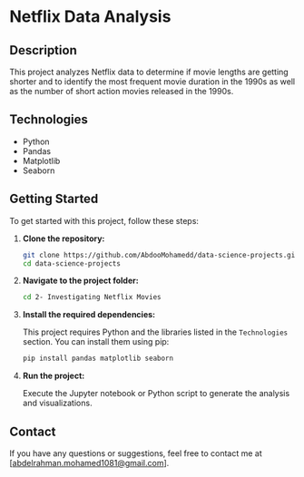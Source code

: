 # Netflix Data Analysis

## Description

This project analyzes Netflix data to determine if movie lengths are getting shorter and to identify the most frequent movie duration in the 1990s as well as the number of short action movies released in the 1990s.

## Technologies

- Python
- Pandas
- Matplotlib
- Seaborn

## Getting Started

To get started with this project, follow these steps:

1. **Clone the repository:**

   ```bash
   git clone https://github.com/AbdooMohamedd/data-science-projects.git
   cd data-science-projects
   ```

2. **Navigate to the project folder:**

   ```bash
   cd 2- Investigating Netflix Movies
   ```

3. **Install the required dependencies:**

   This project requires Python and the libraries listed in the `Technologies` section. You can install them using pip:

   ```bash
   pip install pandas matplotlib seaborn
   ```

4. **Run the project:**

   Execute the Jupyter notebook or Python script to generate the analysis and visualizations.


## Contact

If you have any questions or suggestions, feel free to contact me at [abdelrahman.mohamed1081@gmail.com].
